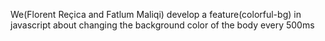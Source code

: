 We(Florent Reçica and Fatlum Maliqi) develop a feature(colorful-bg) in javascript about changing the background color of the body every 500ms